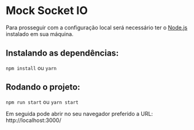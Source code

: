 # Mock Socket IO

Para prosseguir com a configuração local será necessário ter o [Node.js](https://nodejs.org/en/) instalado em sua máquina.

## Instalando as dependências:

`npm install` ou `yarn`

## Rodando o projeto:

`npm run start` ou `yarn start`

Em seguida pode abrir no seu navegador preferido a URL:
http://localhost:3000/
